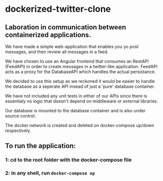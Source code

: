 # dockerized-twitter-clone
## Laboration in communication between containerized applications.

We have made a simple web-application that enables you yo post messages, and then review all messages in a feed.

We have chosen to use an Angular frontend that consumes an RestAPI (FeedAPI) in order to create messages in a twitter-like application. 
FeedAPI acts as a proxy for the DatabaseAPI which handles the actual persistance.

We decided to use this setup as we reckoned it would be easier to handle the database as a seperate API insead of just a 'pure' database container.

We have not included any unit tests in either of our APIs since there is essentialy no logic that doesn't depend on middleware or external libraries.
 
Our database is mounted to the database container and is also under source control. 

The docker network is created and deleted on docker-compose up/down respectively.

## To run the application: 
###    1: cd to the root folder with the docker-compose file
###    2: in any shell, run `docker-compose up`

